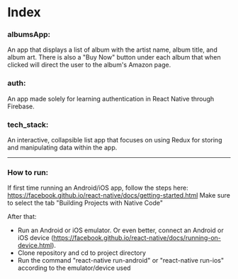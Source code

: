 # Index

### albumsApp:
An app that displays a list of album with the artist name, album title, and album art. There is also a "Buy Now" button under each album that when clicked will direct the user to the album's Amazon page. 

### auth:
An app made solely for learning authentication in React Native through Firebase.

### tech_stack:
An interactive, collapsible list app that focuses on using Redux for storing and manipulating data within the app. 

---

### How to run:

If first time running an Android/iOS app, follow the steps here: https://facebook.github.io/react-native/docs/getting-started.html Make sure to select the tab "Building Projects with Native Code"

After that: 
- Run an Android or iOS emulator. Or even better, connect an Android or iOS device 
  (https://facebook.github.io/react-native/docs/running-on-device.html).
- Clone repository and cd to project directory
- Run the command "react-native run-android" or "react-native run-ios" according to the emulator/device used
